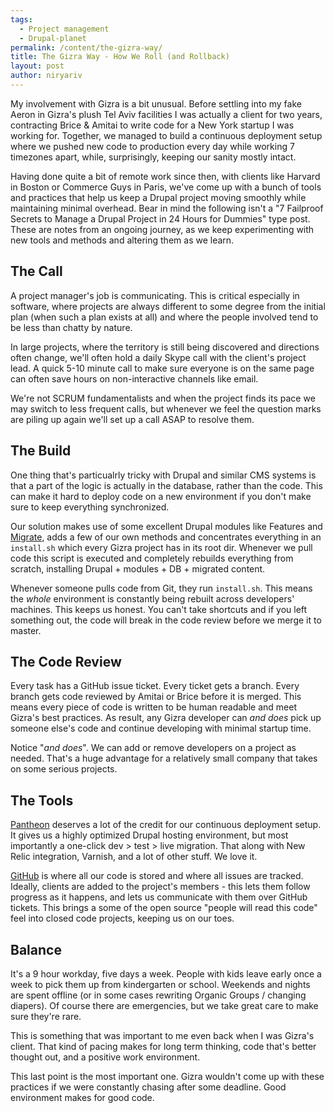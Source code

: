 ```yaml
---
tags:
  - Project management
  - Drupal-planet
permalink: /content/the-gizra-way/
title: The Gizra Way - How We Roll (and Rollback)
layout: post
author: niryariv
---
```


My involvement with Gizra is a bit unusual. Before settling into my fake Aeron in Gizra's plush Tel Aviv facilities I was actually a client for two years, contracting Brice & Amitai to write code for a New York startup I was working for. Together, we managed to build a continuous deployment setup where we pushed new code to production every day while working 7 timezones apart, while, surprisingly, keeping our sanity mostly intact.

<!-- more -->

Having done quite a bit of remote work since then, with clients like Harvard in Boston or Commerce Guys in Paris, we've come up with a bunch of tools and practices that help us keep a Drupal project moving smoothly while maintaining minimal overhead. Bear in mind the following isn't a "7 Failproof Secrets to Manage a Drupal Project in 24 Hours for Dummies" type post. These are notes from an ongoing journey, as we keep experimenting with new tools and methods and altering them as we learn.


## The Call

A project manager's job is communicating. This is critical especially in software, where projects are always different to some degree from the initial plan (when such a plan exists at all) and where the people involved tend to be less than chatty by nature.

In large projects, where the territory is still being discovered and directions often change, we'll often hold a daily Skype call with the client's project lead. A quick 5-10 minute call to make sure everyone is on the same page can often save hours on non-interactive channels like email.

We're not SCRUM fundamentalists and when the project finds its pace we may switch to less frequent calls, but whenever we feel the question marks are piling up again we'll set up a call ASAP to resolve them.


## The Build

One thing that's particualrly tricky with Drupal and similar CMS systems is that a part of the logic is actually in the database, rather than the code. This can make it hard to deploy code on a new environment if you don't make sure to keep everything synchronized.

Our solution makes use of some excellent Drupal modules like Features and [Migrate](http://www.gizra.com/content/migrate-and-baking-content/), adds a few of our own methods and concentrates everything in an ``install.sh`` which every Gizra project has in its root dir. Whenever we pull code this script is executed and completely rebuilds everything from scratch, installing Drupal + modules + DB + migrated content.

Whenever someone pulls code from Git, they run ``install.sh``. This means the _whole_ environment is constantly being rebuilt across developers' machines. This keeps us honest. You can't take shortcuts and if you left something out, the code will break in the code review before we merge it to master.


## The Code Review

Every task has a GitHub issue ticket. Every ticket gets a branch. Every branch gets code reviewed by Amitai or Brice before it is merged. This means every piece of code is written to be human readable and meet Gizra's best practices. As result, any Gizra developer can *and does* pick up someone else's code and continue developing with minimal startup time.

Notice "*and does*". We can add or remove developers on a project as needed. That's a huge advantage for a relatively small company that takes on some serious projects.


## The Tools

[Pantheon](https://www.getpantheon.com/) deserves a lot of the credit for our continuous deployment setup. It gives us a highly optimized Drupal hosting environment, but most importantly a one-click dev > test > live migration. That along with New Relic integration, Varnish, and a lot of other stuff. We love it.

[GitHub](https://github.com/) is where all our code is stored and where all issues are tracked. Ideally, clients are added to the project's members - this lets them follow progress as it happens, and lets us communicate with them over GitHub tickets. This brings a some of the open source "people will read this code" feel into closed code projects, keeping us on our toes.


## Balance

It's a 9 hour workday, five days a week. People with kids leave early once a week to pick them up from kindergarten or school. Weekends and nights are spent offline (or in some cases rewriting Organic Groups / changing diapers). Of course there are emergencies, but we take great care to make sure they're rare.

This is something that was important to me even back when I was Gizra's client. That kind of pacing makes for long term thinking, code that's better thought out, and a positive work environment.

This last point is the most important one. Gizra wouldn't come up with these practices if we were constantly chasing after some deadline. Good environment makes for good code.



